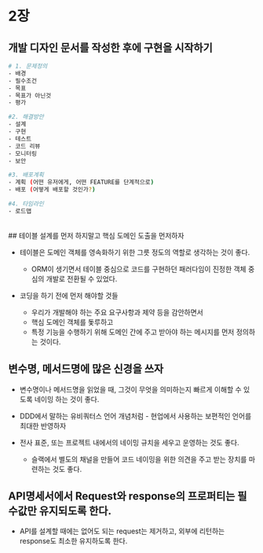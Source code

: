 # 2장


## 개발 디자인 문서를 작성한 후에 구현을 시작하기

```BASH
# 1. 문제정의
- 배경
- 필수조건
- 목표
- 목표가 아닌것
- 평가

#2. 해결방안
- 설계
- 구현
- 테스트
- 코드 리뷰
- 모니터링
- 보안

#3. 배포계획
- 계획 (어떤 유저에게, 어떤 FEATURE를 단계적으로)
- 배포 (어떻게 배포할 것인가?)

#4. 타임라인
- 로드맵
```

<BR>
## 테이블 설계를 먼저 하지말고 핵심 도메인 도출을 먼저하자

- 테이블은 도메인 객체를 영속화하기 위한 그릇 정도의 역할로 생각하는 것이 좋다.
    - ORM이 생기면서 테이블 중심으로 코드를 구현하던 패러다임이 진정한 객체 중심의 개발로 전환될 수 있었다.

- 코딩을 하기 전에 먼저 해야할 것들
    - 우리가 개발해야 하는 주요 요구사항과 제약 등을 감안하면서
    - 핵심 도메인 객체를 돛루하고
    - 특정 기능을 수행하기 위해 도메인 간에 주고 받아야 하는 메시지를 먼저 정의하는 것이다.

## 변수명, 메서드명에 많은 신경을 쓰자

- 변수명이나 메서드명을 읽었을 때, 그것이 무엇을 의미하는지 빠르게 이해할 수 있도록 네이밍 하는 것이 좋다.

- DDD에서 말하는 유비쿼터스 언어 개념처럼 - 현업에서 사용하는 보편적인 언어를 최대한 반영하자

- 전사 표준, 또는 프로젝트 내에서의 네이밍 규치을 세우고 운영하는 것도 좋다.
    - 슬랙에서 별도의 채널을 만들어 코드 네이밍을 위한 의견을 주고 받는 장치를 마련하는 것도 좋다.


## API명세서에서 Request와 response의 프로퍼티는 필수값만 유지되도록 한다.

- API를 설계할 때에는 없어도 되는 request는 제거하고, 외부에 리턴하는 response도 최소한 유지하도록 한다. 

